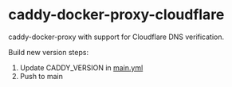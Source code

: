 # caddy-docker-proxy-cloudflare

caddy-docker-proxy with support for Cloudflare DNS verification.

Build new version steps:

1. Update CADDY_VERSION in [main.yml](.github/workflows/main.yml)
1. Push to main
